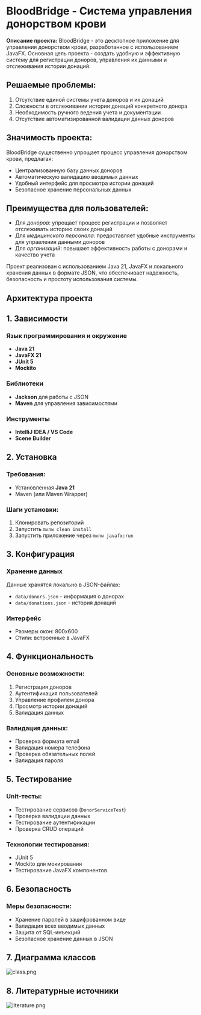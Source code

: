 # BloodBridge - Система управления донорством крови

**Описание проекта:** BloodBridge - это десктопное приложение для управления донорством крови, разработанное с использованием JavaFX. Основная цель проекта - создать удобную и эффективную систему для регистрации доноров, управления их данными и отслеживания истории донаций.

## **Решаемые проблемы:**
1. Отсутствие единой системы учета доноров и их донаций
2. Сложности в отслеживании истории донаций конкретного донора
3. Необходимость ручного ведения учета и документации
4. Отсутствие автоматизированной валидации данных доноров

## **Значимость проекта:**
BloodBridge существенно упрощает процесс управления донорством крови, предлагая:
- Централизованную базу данных доноров
- Автоматическую валидацию вводимых данных
- Удобный интерфейс для просмотра истории донаций
- Безопасное хранение персональных данных

## **Преимущества для пользователей:**
- Для *доноров*: упрощает процесс регистрации и позволяет отслеживать историю своих донаций
- Для *медицинского персонала*: предоставляет удобные инструменты для управления данными доноров
- Для *организаций*: повышает эффективность работы с донорами и качество учета

Проект реализован с использованием Java 21, JavaFX и локального хранения данных в формате JSON, что обеспечивает надежность, безопасность и простоту использования системы.

## Архитектура проекта



## 1. Зависимости

### Язык программирования и окружение
- **Java 21**
- **JavaFX 21**
- **JUnit 5**
- **Mockito**

### Библиотеки
- **Jackson** для работы с JSON
- **Maven** для управления зависимостями

### Инструменты
- **IntelliJ IDEA / VS Code**
- **Scene Builder**

## 2. Установка

### Требования:
- Установленная **Java 21**
- Maven (или Maven Wrapper)

### Шаги установки:
1. Клонировать репозиторий
2. Запустить `mvnw clean install`
3. Запустить приложение через `mvnw javafx:run`

## 3. Конфигурация

### Хранение данных
Данные хранятся локально в JSON-файлах:
- `data/donors.json` - информация о донорах
- `data/donations.json` - история донаций

### Интерфейс
- Размеры окон: 800x600
- Стили: встроенные в JavaFX

## 4. Функциональность

### Основные возможности:
1. Регистрация доноров
2. Аутентификация пользователей
3. Управление профилем донора
4. Просмотр истории донаций
5. Валидация данных

### Валидация данных:
- Проверка формата email
- Валидация номера телефона
- Проверка обязательных полей
- Валидация пароля

## 5. Тестирование

### Unit-тесты:
- Тестирование сервисов (`DonorServiceTest`)
- Проверка валидации данных
- Тестирование аутентификации
- Проверка CRUD операций

### Технологии тестирования:
- JUnit 5
- Mockito для мокирования
- Тестирование JavaFX компонентов

## 6. Безопасность

### Меры безопасности:
- Хранение паролей в зашифрованном виде
- Валидация всех вводимых данных
- Защита от SQL-инъекций
- Безопасное хранение данных в JSON

## 7. Диаграмма классов

![class.png](img%3class.png)

## 8. Литературные источники

![literature.png](img%3literature.png)
